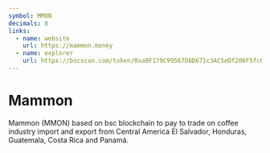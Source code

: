 ```yaml
---
symbol: MMON
decimals: 8
links:
  - name: website
    url: https://mammon.money
  - name: explorer
    url: https://bscscan.com/token/0xa9F179C99567D6D671c3AC5eDf206F5fc647483f
---
```


# Mammon

Mammon (MMON) based on bsc blockchain to pay to trade on coffee industry import and export from Central America El Salvador, Honduras, Guatemala, Costa Rica and Panamá.
